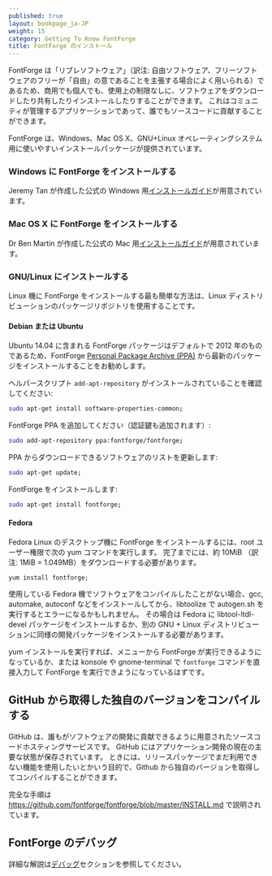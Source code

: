 ```yaml
---
published: true
layout: bookpage_ja-JP
weight: 15
category: Getting To Know FontForge
title: FontForge のインストール
---
```

<!--
published: true
layout: bookpage
weight: 15
category: Getting To Know FontForge
title: Installing FontForge
-->

<!--
FontForge is libre software, so you can download, share and install copies without any restrictions on usage - both commercial or personal use is encouraged.
It is a community-maintained application, and anyone can contribute to the source code.
-->
FontForge は「リブレソフトウェア」（訳注: 自由ソフトウェア、フリーソフトウェアのフリーが「自由」の意であることを主張する場合によく用いられる）であるため、商用でも個人でも、使用上の制限なしに、ソフトウェアをダウンロードしたり共有したりインストールしたりすることができます。
これはコミュニティが管理するアプリケーションであって、誰でもソースコードに貢献することができます。

<!--
FontForge is available in easy to install packages for Windows, Mac OS X and GNU+Linux operating systems. 
-->
FontForge は、Windows、Mac OS X、GNU+Linux オペレーティングシステム用に使いやすいインストールパッケージが提供されています。

<!--
### Installing FontForge on Windows
-->
### Windows に FontForge をインストールする

<!--
An [installation guide](http://fontforge.github.io/en-US/downloads/windows/) is available for the official Windows builds, prepared by Jeremy Tan.
-->
Jeremy Tan が作成した公式の Windows 用[インストールガイド](http://fontforge.github.io/en-US/downloads/windows/)が用意されています。

<!--
### Installing FontForge on Mac OS X
-->
### Mac OS X に FontForge をインストールする

<!--
An [installation guide](http://fontforge.github.io/en-US/downloads/mac/) is available for the official Mac builds, prepared by Dr Ben Martin. 
-->
Dr Ben Martin が作成した公式の Mac 用[インストールガイド](http://fontforge.github.io/en-US/downloads/mac/)が用意されています。

<!--
### Installing on GNU/Linux
-->
### GNU/Linux にインストールする

<!--
The easiest method to get FontForge on your Linux machine is to use your Linux distribution’s package repository.
-->
Linux 機に FontForge をインストールする最も簡単な方法は、Linux ディストリビューションのパッケージリポジトリを使用することです。

<!--
#### Debian or Ubuntu
-->
#### Debian または Ubuntu

<!--
The FontForge package included in Ubuntu 14.04 by default dates from 2012, so it is preferable to install the more up-to-date package from the FontForge [Personal Package Archive (PPA)] (https://launchpad.net/~fontforge/+archive/ubuntu/fontforge).
-->
Ubuntu 14.04 に含まれる FontForge パッケージはデフォルトで 2012 年のものであるため、FontForge [Personal Package Archive (PPA)](https://launchpad.net/~fontforge/+archive/ubuntu/fontforge) から最新のパッケージをインストールすることをお勧めします。

<!--
Check that the helper script `add-apt-repository` is installed:
-->
ヘルパースクリプト `add-apt-repository` がインストールされていることを確認してください:
    
```sh
sudo apt-get install software-properties-common;
```

<!--
Add the FontForge PPA (which will also add the authentication key):
-->
FontForge PPA を追加してください（認証鍵も追加されます）:
    
```sh
sudo add-apt-repository ppa:fontforge/fontforge;
```

<!--
Update the software list to include packages from the PPA:
-->
PPA からダウンロードできるソフトウェアのリストを更新します:
    
```sh
sudo apt-get update;
```

<!--
Install FontForge:
-->
FontForge をインストールします:
    
```sh
sudo apt-get install fontforge;
```

#### Fedora

<!--
To install FontForge on your Fedora Linux desktop machine run the following yum command as the root user. 
This will require about 10MiB of download to complete.
-->
Fedora Linux のデスクトップ機に FontForge をインストールするには、root ユーザー権限で次の yum コマンドを実行します。
完了までには、約 10MiB （訳注: 1MiB = 1.049MB）をダウンロードする必要があります。

```
yum install fontforge;
```

<!--
If you have not compiled software on your Fedora machine, after installing gcc, automake, autoconf and others then you might get an error during the execution of autogen.sh with libtoolize. 
If that is the case you might need to install the libtool-ltdl-devel package on Fedora or a similar development package on another GNU+Linux distribution.
-->
使用している Fedora 機でソフトウェアをコンパイルしたことがない場合、gcc, automake, autoconf などをインストールしてから、libtoolize で autogen.sh を実行するとエラーになるかもしれません。
その場合は Fedora に libtool-ltdl-devel パッケージをインストールするか、別の GNU + Linux ディストリビューションに同様の開発パッケージをインストールする必要があります。

<!--
After issuing the yum install you should be able to run FontForge from your menu or directly from the konsole or gnome-terminal by issuing the `fontforge` command.
-->
yum インストールを実行すれば、メニューから FontForge が実行できるようになっているか、または konsole や gnome-terminal で `fontforge` コマンドを直接入力して FontForge を実行できようになっているはずです。

<!--
## Compile your own version from Github
-->
## GitHub から取得した独自のバージョンをコンパイルする

<!--
GitHub is a source-code hosting service where everyone can contribute to the development of a piece of software. 
It stores the current leading state of development of the application.
In some cases, perhaps because you want access to a feature not yet available in the release packages, you may wish to compile your own version from Github.
-->
GitHub は、誰もがソフトウェアの開発に貢献できるように用意されたソースコードホスティングサービスです。
GitHub にはアプリケーション開発の現在の主要な状態が保存されています。
ときには、リリースパッケージでまだ利用できない機能を使用したいとかいう目的で、Github から独自のバージョンを取得してコンパイルすることができます。

<!--
Full instructions are at <https://github.com/fontforge/fontforge/blob/master/INSTALL.md>
-->
完全な手順は <https://github.com/fontforge/fontforge/blob/master/INSTALL.md> で説明されています。

<!--
## Debugging the FontForge software
-->
## FontForge のデバッグ

<!--
See the [Debugging](When_Things_Go_Wrong_With_Fontforge_Itself) section for more information.
-->
詳細な解説は[デバッグ](When_Things_Go_Wrong_With_Fontforge_Itself)セクションを参照してください。
